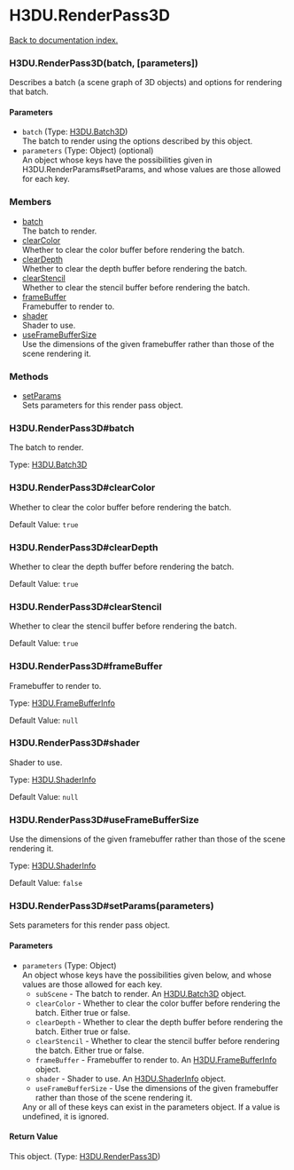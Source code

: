 # H3DU.RenderPass3D

[Back to documentation index.](index.md)

 <a name='H3DU.RenderPass3D'></a>
### H3DU.RenderPass3D(batch, [parameters])

Describes a batch (a scene graph of 3D objects) and options for
rendering that batch.

#### Parameters

* `batch` (Type: <a href="H3DU.Batch3D.md">H3DU.Batch3D</a>)<br>
    The batch to render using the options described by this object.
* `parameters` (Type: Object) (optional)<br>
    An object whose keys have the possibilities given in H3DU.RenderParams#setParams, and whose values are those allowed for each key.

### Members

* [batch](#H3DU.RenderPass3D_batch)<br>The batch to render.
* [clearColor](#H3DU.RenderPass3D_clearColor)<br>Whether to clear the color buffer before rendering the batch.
* [clearDepth](#H3DU.RenderPass3D_clearDepth)<br>Whether to clear the depth buffer before rendering the batch.
* [clearStencil](#H3DU.RenderPass3D_clearStencil)<br>Whether to clear the stencil buffer before rendering the batch.
* [frameBuffer](#H3DU.RenderPass3D_frameBuffer)<br>Framebuffer to render to.
* [shader](#H3DU.RenderPass3D_shader)<br>Shader to use.
* [useFrameBufferSize](#H3DU.RenderPass3D_useFrameBufferSize)<br>Use the dimensions of the given framebuffer rather than those
of the scene rendering it.

### Methods

* [setParams](#H3DU.RenderPass3D_setParams)<br>Sets parameters for this render pass object.

<a id='H3DU.RenderPass3D_batch'></a>
### H3DU.RenderPass3D#batch

The batch to render.

Type: <a href="H3DU.Batch3D.md">H3DU.Batch3D</a>

<a id='H3DU.RenderPass3D_clearColor'></a>
### H3DU.RenderPass3D#clearColor

Whether to clear the color buffer before rendering the batch.

Default Value: `true`

<a id='H3DU.RenderPass3D_clearDepth'></a>
### H3DU.RenderPass3D#clearDepth

Whether to clear the depth buffer before rendering the batch.

Default Value: `true`

<a id='H3DU.RenderPass3D_clearStencil'></a>
### H3DU.RenderPass3D#clearStencil

Whether to clear the stencil buffer before rendering the batch.

Default Value: `true`

<a id='H3DU.RenderPass3D_frameBuffer'></a>
### H3DU.RenderPass3D#frameBuffer

Framebuffer to render to.

Type: <a href="H3DU.FrameBufferInfo.md">H3DU.FrameBufferInfo</a>

Default Value: `null`

<a id='H3DU.RenderPass3D_shader'></a>
### H3DU.RenderPass3D#shader

Shader to use.

Type: <a href="H3DU.ShaderInfo.md">H3DU.ShaderInfo</a>

Default Value: `null`

<a id='H3DU.RenderPass3D_useFrameBufferSize'></a>
### H3DU.RenderPass3D#useFrameBufferSize

Use the dimensions of the given framebuffer rather than those
of the scene rendering it.

Type: <a href="H3DU.ShaderInfo.md">H3DU.ShaderInfo</a>

Default Value: `false`

 <a name='H3DU.RenderPass3D_setParams'></a>
### H3DU.RenderPass3D#setParams(parameters)

Sets parameters for this render pass object.

#### Parameters

* `parameters` (Type: Object)<br>
    An object whose keys have the possibilities given below, and whose values are those allowed for each key.<ul> <li><code>subScene</code> - The batch to render. An <a href="H3DU.Batch3D.md">H3DU.Batch3D</a> object. <li><code>clearColor</code> - Whether to clear the color buffer before rendering the batch. Either true or false. <li><code>clearDepth</code> - Whether to clear the depth buffer before rendering the batch. Either true or false. <li><code>clearStencil</code> - Whether to clear the stencil buffer before rendering the batch. Either true or false. <li><code>frameBuffer</code> - Framebuffer to render to. An <a href="H3DU.FrameBufferInfo.md">H3DU.FrameBufferInfo</a> object. <li><code>shader</code> - Shader to use. An <a href="H3DU.ShaderInfo.md">H3DU.ShaderInfo</a> object. <li><code>useFrameBufferSize</code> - Use the dimensions of the given framebuffer rather than those of the scene rendering it. </ul> Any or all of these keys can exist in the parameters object. If a value is undefined, it is ignored.

#### Return Value

This object. (Type: <a href="H3DU.RenderPass3D.md">H3DU.RenderPass3D</a>)
